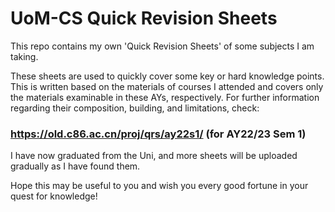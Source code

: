 # UoM-CS Quick Revision Sheets

This repo contains my own 'Quick Revision Sheets' of some subjects I am taking.

These sheets are used to quickly cover some key or hard knowledge points. This is written based on the materials of courses I attended and covers only the materials examinable in these AYs, respectively. For further information regarding their composition, building, and limitations, check: 

### https://old.c86.ac.cn/proj/qrs/ay22s1/ (for AY22/23 Sem 1)

I have now graduated from the Uni, and more sheets will be uploaded gradually as I have found them.

Hope this may be useful to you and wish you every good fortune in your quest for knowledge!
